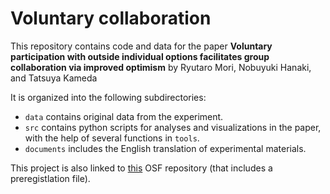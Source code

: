# Voluntary collaboration

This repository contains code and data for the paper **Voluntary participation with outside individual options facilitates group collaboration via improved optimism**
by Ryutaro Mori, Nobuyuki Hanaki, and Tatsuya Kameda

It is organized into the following subdirectories:

- `data` contains original data from the experiment.
- `src` contains python scripts for analyses and visualizations in the paper, with the help of several functions in `tools`.
- `documents` includes the English translation of experimental materials.

This project is also linked to [this](https://osf.io/2cn56/) OSF repository (that includes a preregistlation file).
